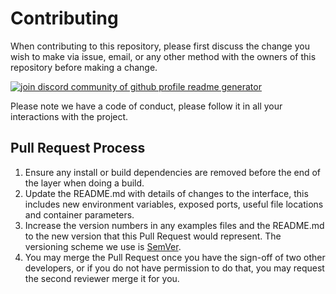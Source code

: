 # Contributing

When contributing to this repository, please first discuss the change you wish to make via issue,
email, or any other method with the owners of this repository before making a change.

<a href="https://discord.gg/HHMs7Eg" target="_blank">
<img src="https://img.shields.io/discord/735303195105951764?color=%23677BC4&label=Join%20Community&style=flat-square" alt="join discord community of github profile readme generator"/>
</a>

Please note we have a code of conduct, please follow it in all your interactions with the project.

## Pull Request Process

1. Ensure any install or build dependencies are removed before the end of the layer when doing a
   build.
2. Update the README.md with details of changes to the interface, this includes new environment
   variables, exposed ports, useful file locations and container parameters.
3. Increase the version numbers in any examples files and the README.md to the new version that this
   Pull Request would represent. The versioning scheme we use is [SemVer](http://semver.org/).
4. You may merge the Pull Request once you have the sign-off of two other developers, or if you
   do not have permission to do that, you may request the second reviewer merge it for you.
